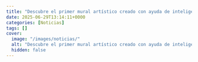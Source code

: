 ```yaml
---
title: "Descubre el primer mural artístico creado con ayuda de inteligencia artificial en CdMx - ¿dónde verlo?"
date: 2025-06-29T13:14:11+0000
categories: [Noticias]
tags: []
cover:
  image: "/images/noticias/"
  alt: "Descubre el primer mural artístico creado con ayuda de inteligencia artificial en CdMx - ¿dónde verlo?"
  hidden: false
---
```



